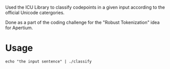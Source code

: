 Used the ICU Library to classify codepoints in a given input according to the official Unicode catergories.  
 
Done as a part of the coding challenge for the "Robust Tokenization" idea for Apertium.  

# Usage  
```
echo "the input sentence" | ./classify
```
